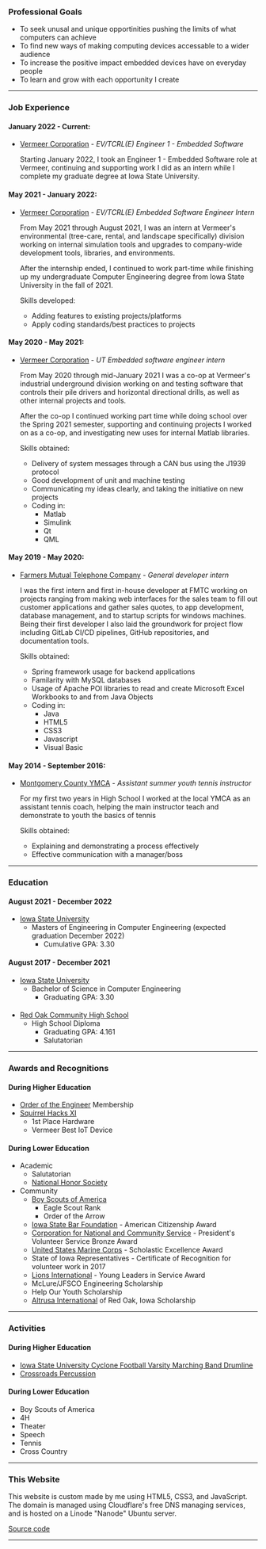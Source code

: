 ### Professional Goals
- To seek unusal and unique opportinities pushing the limits of what computers can achieve
- To find new ways of making computing devices accessable to a wider audience
- To increase the positive impact embedded devices have on everyday people
- To learn and grow with each opportunity I create

---

### Job Experience
#### January 2022 - Current:
- [Vermeer Corporation](https://www.vermeer.com/) - _EV/TCRL(E) Engineer 1 - Embedded Software_

    Starting January 2022, I took an Engineer 1 - Embedded Software role at Vermeer, continuing and supporting work I did as an intern while I complete my graduate degree at Iowa State University.

#### May 2021 - January 2022:
- [Vermeer Corporation](https://www.vermeer.com/) - _EV/TCRL(E) Embedded Software Engineer Intern_

    From May 2021 through August 2021, I was an intern at Vermeer's environmental (tree-care, rental, and landscape specifically) division working on internal simulation tools and upgrades to company-wide development tools, libraries, and environments.

    After the internship ended, I continued to work part-time while finishing up my undergraduate Computer Engineering degree from Iowa State University in the fall of 2021.
							
    Skills developed:
    - Adding features to existing projects/platforms
    - Apply coding standards/best practices to projects

#### May 2020 - May 2021:
- [Vermeer Corporation](https://www.vermeer.com/) - _UT Embedded software engineer intern_
    
    From May 2020 through mid-January 2021 I was a co-op at Vermeer's industrial underground division working on and testing software that controls their pile drivers and horizontal directional drills, as well as other internal projects and tools.

    After the co-op I continued working part time while doing school over the Spring 2021 semester, supporting and continuing projects I worked on as a co-op, and investigating new uses for internal Matlab libraries.

    Skills obtained:
    - Delivery of system messages through a CAN bus using the J1939 protocol
    - Good development of unit and machine testing
    - Communicating my ideas clearly, and taking the initiative on new projects
    - Coding in:
        - Matlab
        - Simulink
        - Qt
        - QML

#### May 2019 - May 2020:
- [Farmers Mutual Telephone Company](https://www.myfmtc.com) - _General developer intern_
    
    I was the first intern and first in-house developer at FMTC working on projects ranging from making web interfaces for the sales team to fill out customer applications and gather sales quotes, to app development, database management, and to startup scripts for windows machines. Being their first developer I also laid the groundwork for project flow including GitLab CI/CD pipelines, GitHub repositories, and documentation tools.

    Skills obtained:
    - Spring framework usage for backend applications
    - Familarity with MySQL databases
    - Usage of Apache POI libraries to read and create Microsoft Excel Workbooks to and from Java Objects
    - Coding in:
        - Java
        - HTML5
        - CSS3
        - Javascript
        - Visual Basic
#### May 2014 - September 2016:
- [Montgomery County YMCA](http://www.mcymca.com/) - _Assistant summer youth tennis instructor_

    For my first two years in High School I worked at the local YMCA as an assistant tennis coach, helping the main instructor teach and demonstrate to youth the basics of tennis

    Skills obtained:
    - Explaining and demonstrating a process effectively
    - Effective communication with a manager/boss

---

### Education
#### August 2021 - December 2022
- [Iowa State University](https://www.iastate.edu/)
    - Masters of Engineering in Computer Engineering (expected graduation December 2022)
        - Cumulative GPA: 3.30
#### August 2017 - December 2021
- [Iowa State University](https://www.iastate.edu/)
    - Bachelor of Science in Computer Engineering 
        - Graduating GPA: 3.30

#### 
- [Red Oak Community High School](https://www.redoakschooldistrict.com/)
    - High School Diploma 
        - Graduating GPA: 4.161
        - Salutatorian

---

### Awards and Recognitions
#### During Higher Education
- [Order of the Engineer](https://order-of-the-engineer.org/) Membership
- [Squirrel Hacks XI](https://squirrelhacks.devpost.com/)
    - 1st Place Hardware
    - Vermeer Best IoT Device

#### During Lower Education
- Academic
    - Salutatorian
    - [National Honor Society](https://www.nhs.us/)
- Community
    - [Boy Scouts of America](https://www.scouting.org/)
        - Eagle Scout Rank
        - Order of the Arrow
    - [Iowa State Bar Foundation](https://www.iowabar.org/page/ISBAFoundation) - American Citizenship Award
    - [Corporation for National and Community Service](https://americorps.gov/) - President's Volunteer Service Bronze Award
    - [United States Marine Corps](https://www.marines.mil/) - Scholastic Excellence Award
    - State of Iowa Representatives - Certificate of Recognition for volunteer work in 2017
    - [Lions International](https://www.lionsclubs.org/en) - Young Leaders in Service Award
    - McLure/JFSCO Engineering Scholarship
    - Help Our Youth Scholarship
    - [Altrusa International]("https://www.altrusa.org/) of Red Oak, Iowa Scholarship

---

### Activities
#### During Higher Education
- [Iowa State University Cyclone Football Varsity Marching Band Drumline](https://www.music.iastate.edu/org/marching)
- [Crossroads Percussion](https://www.crossroadsindoor.org/)

#### During Lower Education
- Boy Scouts of America
- 4H
- Theater
- Speech
- Tennis
- Cross Country

---

### This Website
This website is custom made by me using HTML5, CSS3, and JavaScript. The domain is managed using Cloudflare's free DNS managing services, and is hosted on a Linode "Nanode" Ubuntu server.

[Source code](https://github.com/sgriffen/portfolio_website)

---
